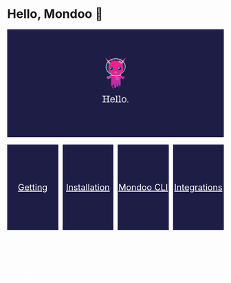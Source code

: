 # Hello, Mondoo  👋

![Hi](./static/hello.png)


<style>
.tile {
  display:block;
  height: 200px;
  width: 100%;
  border: none;
  background-color: #1E1D46 !important;
  color: white !important;
  font-size: 20px;
  margin-right: 10px;
  line-height: 200px;
  text-align:center;
}

.tile:last-child {
  margin-right: 0px;
}

.flex-container {
  display: flex;
  flex-wrap: nowrap;
}
</style>

<div class="flex-container">
  <a href="./getstarted/" class="tile">
    <spans>
      Getting Started
    </span>
  </a>
  <a href="./installation/" class="tile">
    <span >
      Installation
    </span>
  </a>
  <a href="./cli/" class="tile">
    <span class="tile">
      Mondoo CLI
    </span>
  </a>
  <a href="./integration.html" class="tile">
    <span class="tile">
      Integrations
    </span>
  </a>
</div>